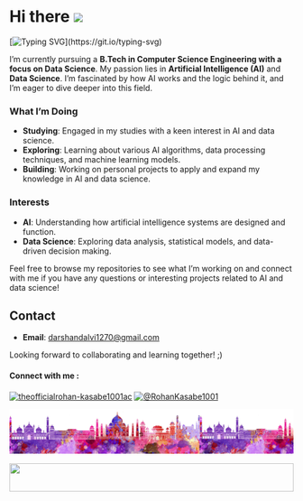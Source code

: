 # Hi there <img src="https://emojis.slackmojis.com/emojis/images/1531849430/4246/blob-sunglasses.gif?1531849430" width="50px"/>

[![Typing SVG](https://readme-typing-svg.demolab.com?font=Fira+Code&pause=1000&color=27F77F&width=435&lines=Welcome+to+GitHub;I+am+Darshan+;Lifelong+Learner+%26;%22AI+Enthusisat%22+in+RNTBCI;Let's+Connect+!)](https://git.io/typing-svg)


I’m currently pursuing a **B.Tech in Computer Science Engineering with a focus on Data Science**. My passion lies in **Artificial Intelligence (AI)** and **Data Science**. I’m fascinated by how AI works and the logic behind it, and I’m eager to dive deeper into this field.

### What I’m Doing

- **Studying**: Engaged in my studies with a keen interest in AI and data science.
- **Exploring**: Learning about various AI algorithms, data processing techniques, and machine learning models.
- **Building**: Working on personal projects to apply and expand my knowledge in AI and data science.

### Interests

- **AI**: Understanding how artificial intelligence systems are designed and function.
- **Data Science**: Exploring data analysis, statistical models, and data-driven decision making.

Feel free to browse my repositories to see what I’m working on and connect with me if you have any questions or interesting projects related to AI and data science!

## Contact

- **Email**: darshandalvi1270@gmail.com

Looking forward to collaborating and learning together! 
 ;)



<h4 align="left">Connect with me :</h4>
<p align="left">
<a href="https://www.linkedin.com/in/theofficialrohan-kasabe1001ac" target="blank"><img align="center" src="https://raw.githubusercontent.com/rahuldkjain/github-profile-readme-generator/master/src/images/icons/Social/linked-in-alt.svg" alt="theofficialrohan-kasabe1001ac" height="30" width="40" /></a>  
<a href="https://twitter.com/@RohanKasabe1001" target="blank"><img align="center" src="https://raw.githubusercontent.com/rahuldkjain/github-profile-readme-generator/master/src/images/icons/Social/twitter.svg" alt="@RohanKasabe1001" height="30" width="40" /></a>
</p>


  
![](https://github.com/ROHAN0011/ROHAN0011/blob/main/footer.png)


<img height="50" alt="" width="100%" src="https://raw.githubusercontent.com/BrunnerLivio/brunnerlivio/master/images/marquee.svg" />
